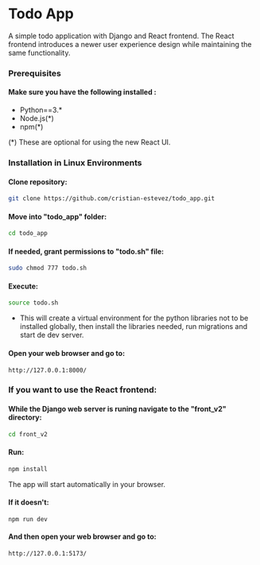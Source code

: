 # Todo App

A simple todo application with Django and React frontend.
The React frontend introduces a newer user experience design while maintaining the same functionality.

### Prerequisites

#### Make sure you have the following installed :

- Python==3.\*
- Node.js(\*)
- npm(\*)

(\*) These are optional for using the new React UI.

### Installation in Linux Environments

#### Clone repository:

```sh
git clone https://github.com/cristian-estevez/todo_app.git
```

#### Move into "todo_app" folder:

```sh
cd todo_app
```

#### If needed, grant permissions to "todo.sh" file:

```sh
sudo chmod 777 todo.sh
```

#### Execute:

```sh
source todo.sh
```

- This will create a virtual environment for the python libraries not to be installed globally, then install the libraries needed, run migrations and start de dev server.

#### Open your web browser and go to:

```
http://127.0.0.1:8000/
```

### If you want to use the React frontend:

#### While the Django web server is runing navigate to the "front_v2" directory:

```sh
cd front_v2
```

#### Run:

```sh
npm install
```

The app will start automatically in your browser.

#### If it doesn't:

```
npm run dev
```

#### And then open your web browser and go to:

```
http://127.0.0.1:5173/
```
